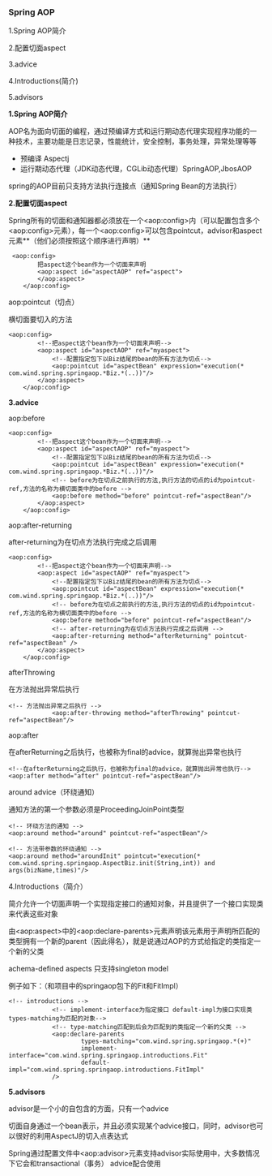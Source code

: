 ### Spring AOP

1.Spring AOP简介

2.配置切面aspect

3.advice

4.Introductions(简介)

5.advisors

**1.Spring AOP简介**

AOP名为面向切面的编程，通过预编译方式和运行期动态代理实现程序功能的一种技术，主要功能是日志记录，性能统计，安全控制，事务处理，异常处理等等

- 预编译 Aspectj
- 运行期动态代理（JDK动态代理，CGLib动态代理）SpringAOP,JbosAOP

 spring的AOP目前只支持方法执行连接点（通知Spring Bean的方法执行）

**2.配置切面aspect**

Spring所有的切面和通知器都必须放在一个\<aop:config\>内（可以配置包含多个\<aop:config\>元素），每一个\<aop:config\>可以包含pointcut，advisor和aspect元素**（他们必须按照这个顺序进行声明）**

```
 <aop:config>
        把aspect这个bean作为一个切面来声明
        <aop:aspect id="aspectAOP" ref="aspect">
        </aop:aspect>
    </aop:config>
```

aop:pointcut（切点）

横切面要切入的方法

```
<aop:config>
        <!--把aspect这个bean作为一个切面来声明-->
        <aop:aspect id="aspectAOP" ref="myaspect">
            <!--配置指定包下以Biz结尾的bean的所有方法为切点-->
            <aop:pointcut id="aspectBean" expression="execution(* com.wind.spring.springaop.*Biz.*(..))"/>
        </aop:aspect>
    </aop:config>
```

**3.advice**

aop:before 

```
<aop:config>
        <!--把aspect这个bean作为一个切面来声明-->
        <aop:aspect id="aspectAOP" ref="myaspect">
            <!--配置指定包下以Biz结尾的bean的所有方法为切点-->
            <aop:pointcut id="aspectBean" expression="execution(* com.wind.spring.springaop.*Biz.*(..))"/>
            <!-- before为在切点之前执行的方法,执行方法的切点的id为pointcut-ref,方法的名称为横切面类中的before -->
            <aop:before method="before" pointcut-ref="aspectBean"/>
        </aop:aspect>
    </aop:config>
```

aop:after-returning

after-returning为在切点方法执行完成之后调用

```
<aop:config>
        <!--把aspect这个bean作为一个切面来声明-->
        <aop:aspect id="aspectAOP" ref="myaspect">
            <!--配置指定包下以Biz结尾的bean的所有方法为切点-->
            <aop:pointcut id="aspectBean" expression="execution(* com.wind.spring.springaop.*Biz.*(..))"/>
            <!-- before为在切点之前执行的方法,执行方法的切点的id为pointcut-ref,方法的名称为横切面类中的before -->
            <aop:before method="before" pointcut-ref="aspectBean"/>
            <!-- after-returning为在切点方法执行完成之后调用 -->
            <aop:after-returning method="afterReturning" pointcut-ref="aspectBean" />
        </aop:aspect>
    </aop:config>
```

afterThrowing

在方法抛出异常后执行

```
<!-- 方法抛出异常之后执行 -->
            <aop:after-throwing method="afterThrowing" pointcut-ref="aspectBean"/>
```

aop:after

在afterReturning之后执行，也被称为final的advice，就算抛出异常也执行

```
<!--在afterReturning之后执行，也被称为final的advice，就算抛出异常也执行-->
<aop:after method="after" pointcut-ref="aspectBean"/>
```

around advice（环绕通知）

通知方法的第一个参数必须是ProceedingJoinPoint类型

```
<!-- 环绕方法的通知 -->
<aop:around method="around" pointcut-ref="aspectBean"/>
```

```
<!-- 方法带参数的环绕通知 -->
<aop:around method="aroundInit" pointcut="execution(* com.wind.spring.springaop.AspectBiz.init(String,int)) and args(bizName,times)"/>
```

4.Introductions（简介）

简介允许一个切面声明一个实现指定接口的通知对象，并且提供了一个接口实现类来代表这些对象

由\<aop:aspect\>中的\<aop:declare-parents\>元素声明该元素用于声明所匹配的类型拥有一个新的parent（因此得名），就是说通过AOP的方式给指定的类指定一个新的父类

achema-defined aspects 只支持singleton model

例子如下：（和项目中的springaop包下的Fit和FitImpl）

```
<!-- introductions -->
            <!-- implement-interface为指定接口 default-impl为接口实现类 types-matching为匹配的对象-->
            <!-- type-matching匹配到后会为匹配到的类指定一个新的父类 -->
            <aop:declare-parents
                    types-matching="com.wind.spring.springaop.*(+)"
                    implement-interface="com.wind.spring.springaop.introductions.Fit"
                    default-impl="com.wind.spring.springaop.introductions.FitImpl"
            />
```

**5.advisors**

advisor是一个小的自包含的方面，只有一个advice

切面自身通过一个bean表示，并且必须实现某个advice接口，同时，advisor也可以很好的利用AspectJ的切入点表达式

Spring通过配置文件中\<aop:advisor\>元素支持advisor实际使用中，大多数情况下它会和transactional（事务） advice配合使用